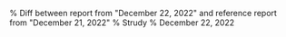 % Diff between report from "December 22, 2022" and reference report from "December 21, 2022"
% Strudy
% December 22, 2022


